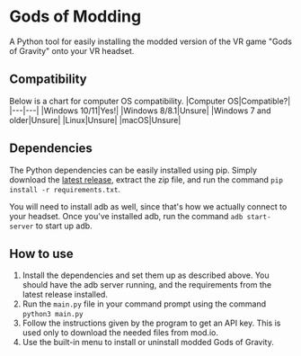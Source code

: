 # Gods of Modding
A Python tool for easily installing the modded version of the VR game "Gods of Gravity" onto your VR headset.

## Compatibility
Below is a chart for computer OS compatibility.
|Computer OS|Compatible?|
|---|---|
|Windows 10/11|Yes!|
|Windows 8/8.1|Unsure|
|Windows 7 and older|Unsure|
|Linux|Unsure|
|macOS|Unsure|

## Dependencies
The Python dependencies can be easily installed using pip. Simply download the [latest release](https://github.com/Masked8bit/Gods-of-Modding/releases/latest), extract the zip file, and run the command `pip install -r requirements.txt`.

You will need to install adb as well, since that's how we actually connect to your headset. Once you've installed adb, run the command `adb start-server` to start up adb.

## How to use
1. Install the dependencies and set them up as described above. You should have the adb server running, and the requirements from the latest release installed.
2. Run the `main.py` file in your command prompt using the command `python3 main.py`
3. Follow the instructions given by the program to get an API key. This is used only to download the needed files from mod.io.
4. Use the built-in menu to install or uninstall modded Gods of Gravity.
